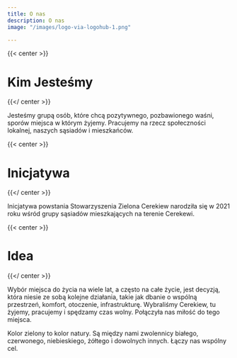 ```yaml
---
title: O nas
description: O nas
image: "/images/logo-via-logohub-1.png"

---
```

{{< center >}}

# Kim Jesteśmy

{{</ center >}}

Jesteśmy grupą osób, które chcą  pozytywnego, pozbawionego waśni, sporów miejsca w którym żyjemy. Pracujemy na rzecz społeczności lokalnej, naszych sąsiadów i mieszkańców.

{{< center >}}

# **Inicjatywa**

{{</ center >}}

Inicjatywa powstania Stowarzyszenia Zielona Cerekiew narodziła się w 2021 roku wśród grupy sąsiadów mieszkających na terenie Cerekewi.

{{< center >}}

# **Idea**

{{</ center >}}

Wybór miejsca do życia na wiele lat, a często na całe życie, jest decyzją, która niesie ze sobą kolejne działania, takie jak dbanie o wspólną przestrzeń, komfort, otoczenie, infrastrukturę. Wybraliśmy Cerekiew, tu żyjemy, pracujemy i spędzamy czas wolny. Połączyła nas miłość do tego miejsca. 

Kolor zielony to kolor natury. Są między nami zwolennicy białego, czerwonego, niebieskiego, żółtego i dowolnych innych. Łączy nas wspólny cel.
